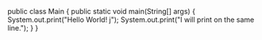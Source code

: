 public class Main {
  public static void main(String[] args) {
System.out.print("Hello World! j");
System.out.print("I will print on the same line.");
  }
}

